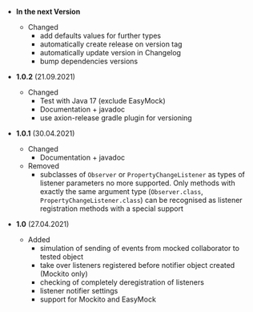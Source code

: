 - **In the next Version**
	- Changed
		- add defaults values for further types
		- automatically create release on version tag
		- automatically update version in Changelog
		- bump dependencies versions

- **1.0.2** (21.09.2021)
	- Changed
		- Test with Java 17 (exclude EasyMock)
		- Documentation + javadoc
		- use axion-release gradle plugin for versioning

- **1.0.1** (30.04.2021)
	- Changed
		- Documentation + javadoc
	- Removed
		- subclasses of `Observer` or `PropertyChangeListener` as types of listener parameters no more supported. Only
		  methods with exactly the same argument type (`Observer.class`, `PropertyChangeListener.class`) can be
		  recognised as listener registration methods with a special support

- **1.0** (27.04.2021)
	- Added
		- simulation of sending of events from mocked collaborator to tested object
		- take over listeners registered before notifier object created (Mockito only)
		- checking of completely deregistration of listeners
		- listener notifier settings
		- support for Mockito and EasyMock
